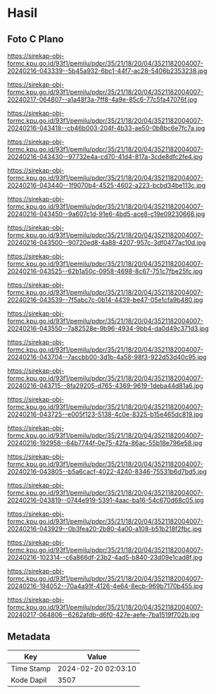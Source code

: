 # Hasil

## Foto C Plano

https://sirekap-obj-formc.kpu.go.id/93f1/pemilu/pdpr/35/21/18/20/04/3521182004007-20240216-043339--5b45a932-6bc1-44f7-ac28-5406b2353238.jpg

https://sirekap-obj-formc.kpu.go.id/93f1/pemilu/pdpr/35/21/18/20/04/3521182004007-20240217-064807--a1a48f3a-7ff8-4a9e-85c6-77c5fa47076f.jpg

https://sirekap-obj-formc.kpu.go.id/93f1/pemilu/pdpr/35/21/18/20/04/3521182004007-20240216-043418--cb46b003-204f-4b33-ae50-0b8bc6e7fc7a.jpg

https://sirekap-obj-formc.kpu.go.id/93f1/pemilu/pdpr/35/21/18/20/04/3521182004007-20240216-043430--97732e4a-cd70-41d4-817a-3cde8dfc2fe4.jpg

https://sirekap-obj-formc.kpu.go.id/93f1/pemilu/pdpr/35/21/18/20/04/3521182004007-20240216-043440--1f9070b4-4525-4602-a223-bcbd34be113c.jpg

https://sirekap-obj-formc.kpu.go.id/93f1/pemilu/pdpr/35/21/18/20/04/3521182004007-20240216-043450--9a607c1d-91e6-4bd5-ace8-c19e09230666.jpg

https://sirekap-obj-formc.kpu.go.id/93f1/pemilu/pdpr/35/21/18/20/04/3521182004007-20240216-043500--90720ed8-4a88-4207-957c-3df0477ac10d.jpg

https://sirekap-obj-formc.kpu.go.id/93f1/pemilu/pdpr/35/21/18/20/04/3521182004007-20240216-043525--62b1a50c-0958-4698-8c67-751c7fbe25fc.jpg

https://sirekap-obj-formc.kpu.go.id/93f1/pemilu/pdpr/35/21/18/20/04/3521182004007-20240216-043539--7f5abc7c-0b14-4439-be47-05e1cfa9b480.jpg

https://sirekap-obj-formc.kpu.go.id/93f1/pemilu/pdpr/35/21/18/20/04/3521182004007-20240216-043550--7a82528e-9b96-4934-9bb4-da0d49c371d3.jpg

https://sirekap-obj-formc.kpu.go.id/93f1/pemilu/pdpr/35/21/18/20/04/3521182004007-20240216-043704--7accbb00-3d1b-4a58-98f3-922d53d40c95.jpg

https://sirekap-obj-formc.kpu.go.id/93f1/pemilu/pdpr/35/21/18/20/04/3521182004007-20240216-043715--8fa29205-d765-4369-9619-1deba44d81a6.jpg

https://sirekap-obj-formc.kpu.go.id/93f1/pemilu/pdpr/35/21/18/20/04/3521182004007-20240216-043725--e005f123-5138-4c0e-8325-b15e465dc819.jpg

https://sirekap-obj-formc.kpu.go.id/93f1/pemilu/pdpr/35/21/18/20/04/3521182004007-20240216-192958--64b7744f-0e75-42fa-86ac-55b18e796e58.jpg

https://sirekap-obj-formc.kpu.go.id/93f1/pemilu/pdpr/35/21/18/20/04/3521182004007-20240216-043805--b5a6cacf-4022-4240-8346-75531b6d7bd5.jpg

https://sirekap-obj-formc.kpu.go.id/93f1/pemilu/pdpr/35/21/18/20/04/3521182004007-20240216-043819--0744e919-5391-4aac-ba16-54c670d68c05.jpg

https://sirekap-obj-formc.kpu.go.id/93f1/pemilu/pdpr/35/21/18/20/04/3521182004007-20240216-043929--0b3fea20-2b80-4a00-a108-b51b218f2fbc.jpg

https://sirekap-obj-formc.kpu.go.id/93f1/pemilu/pdpr/35/21/18/20/04/3521182004007-20240216-102314--c6a866df-23b2-4ad5-b840-23d09e1cad8f.jpg

https://sirekap-obj-formc.kpu.go.id/93f1/pemilu/pdpr/35/21/18/20/04/3521182004007-20240216-194052--70a4a91f-4126-4e64-8ecb-969b7170b455.jpg

https://sirekap-obj-formc.kpu.go.id/93f1/pemilu/pdpr/35/21/18/20/04/3521182004007-20240217-064806--6262afdb-d6f0-427e-aefe-7ba1519f702b.jpg


## Metadata

| Key        | Value               |
| ---------- | ------------------- |
| Time Stamp | 2024-02-20 02:03:10 |
| Kode Dapil | 3507                |



